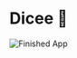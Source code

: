 



# Dicee 🎲



![Finished App](https://github.com/londonappbrewery/Images/blob/master/dicee-demo.gif)




